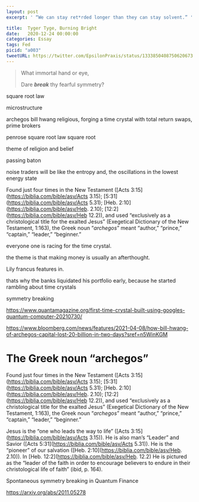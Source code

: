 ```yaml
---
layout: post
excerpt: ' “We can stay ret*rded longer than they can stay solvent.” '

title:  Tyger Tyge, Burning Bright
date:   2020-12-24 00:00:00
categories: Essay
tags: Fed
picid: "a003"
tweetURL: https://twitter.com/EpsilonPraxis/status/1333850408750620673
---
```






> What immortal hand or eye,
>
> Dare ***break*** thy fearful symmetry?

square root law

microstructure

archegos bill hwang religious, forging a time crystal with total return swaps, prime brokers



penrose square root law square root

theme of religion and belief

passing baton

noise traders will be like the entropy and, the oscillations in the lowest energy state



Found just four times in the New Testament ([Acts 3:15](https://biblia.com/bible/asv/Acts 3.15); [5:31](https://biblia.com/bible/asv/Acts 5.31); [Heb. 2:10](https://biblia.com/bible/asv/Heb. 2.10); [12:2](https://biblia.com/bible/asv/Heb 12.2)), and used “exclusively as a christological title for the exalted Jesus” (Exegetical Dictionary of the New Testament, 1:163), the Greek noun “*archegos*” meant “author,” “prince,” “captain,” “leader,” “beginner.”



everyone one is racing for the time crystal.



the theme is that making money is usually an afterthought.



Lily francus features in.



thats why the banks liquidated his portfolio early, because he started rambling about time crystals

symmetry breaking

https://www.quantamagazine.org/first-time-crystal-built-using-googles-quantum-computer-20210730/

https://www.bloomberg.com/news/features/2021-04-08/how-bill-hwang-of-archegos-capital-lost-20-billion-in-two-days?sref=n5WinKGM



# The Greek noun “archegos”

Found just four times in the New Testament ([Acts 3:15](https://biblia.com/bible/asv/Acts 3.15); [5:31](https://biblia.com/bible/asv/Acts 5.31); [Heb. 2:10](https://biblia.com/bible/asv/Heb. 2.10); [12:2](https://biblia.com/bible/asv/Heb 12.2)), and used “exclusively as a christological title for the exalted Jesus” (Exegetical Dictionary of the New Testament, 1:163), the Greek noun “*archegos*” meant “author,” “prince,” “captain,” “leader,” “beginner.”

Jesus is the “one who leads the way to life” ([Acts 3:15](https://biblia.com/bible/asv/Acts 3.15)). He is also man’s “Leader” and Savior ([Acts 5:31](https://biblia.com/bible/asv/Acts 5.31)). He is the “pioneer” of our salvation ([Heb. 2:10](https://biblia.com/bible/asv/Heb. 2.10)). In [Heb. 12:2](https://biblia.com/bible/asv/Heb. 12.2) He is pictured as the “leader of the faith in order to encourage believers to endure in their christological life of faith” (ibid, p. 164).



Spontaneous symmetry breaking in Quantum Finance

https://arxiv.org/abs/2011.05278



